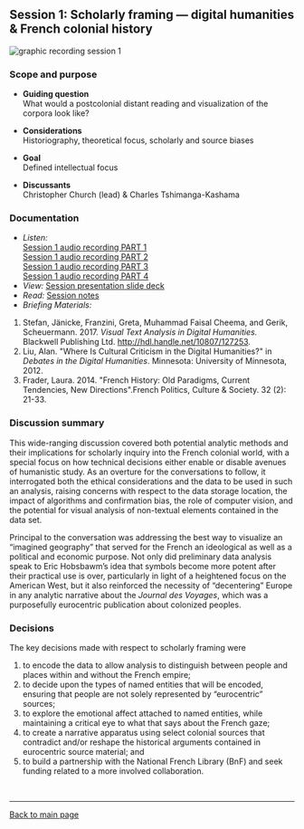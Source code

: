 ## Session 1: Scholarly framing — digital humanities & French colonial history
![graphic recording session 1](../images/graphic-recording-session1.png)

### Scope and purpose
- **Guiding question**  
  What would a postcolonial distant reading and visualization of the corpora look like?  

-	**Considerations**  
  Historiography, theoretical focus, scholarly and source biases

-	**Goal**  
  Defined intellectual focus  

-	**Discussants**  
  Christopher Church (lead) & Charles Tshimanga-Kashama  

### Documentation  
- *Listen:*<br/>
    [Session 1 audio recording PART 1](../audio/session1-1of4.mp3?raw=true)<br/>
    [Session 1 audio recording PART 2](../audio/session1-2of4.mp3?raw=true)<br/>
    [Session 1 audio recording PART 3](../audio/session1-3of3.mp3?raw=true)<br/>
    [Session 1 audio recording PART 4](../audio/session1-4of4.mp3?raw=true)<br/>
- *View:* [Session presentation slide deck](../pdfs/Session%201_church_intro.pdf)  
- *Read:* [Session notes](https://docs.google.com/document/d/196V79SznVOMz-1G63dCI5LCIg0iVKNmMWCP2aSaxHw0/edit?usp=sharing)
- *Briefing Materials:*
1. Stefan, Jänicke, Franzini, Greta, Muhammad Faisal Cheema, and Gerik, Scheuermann. 2017. <em>Visual Text Analysis in Digital Humanities. </em>Blackwell Publishing Ltd. http://hdl.handle.net/10807/127253. 
2. Liu, Alan. "Where Is Cultural Criticism in the Digital Humanities?" in <em>Debates in the Digital Humanities</em>. Minnesota: University of Minnesota, 2012.
3. Frader, Laura. 2014. "French History: Old Paradigms, Current Tendencies, New Directions".</em>French Politics, Culture & Society.</em> 32 (2): 21-33.

### Discussion summary
This wide-ranging discussion covered both potential analytic methods and their implications for scholarly inquiry into the French colonial world, with a special focus on how technical decisions either enable or disable avenues of humanistic study. As an overture for the conversations to follow, it interrogated both the ethical considerations and the data to be used in such an analysis, raising concerns with respect to the data storage location, the impact of algorithms and confirmation bias, the role of computer vision, and the potential for visual analysis of non-textual elements contained in the data set.

Principal to the conversation was addressing the best way to visualize an “imagined geography” that served for the French an ideological as well as a political and economic purpose. Not only did preliminary data analysis speak to Eric Hobsbawm’s idea that symbols become more potent after their practical use is over, particularly in light of a heightened focus on the American West, but it also reinforced the necessity of “decentering” Europe in any analytic narrative about the *Journal des Voyages*, which was a purposefully eurocentric publication about colonized peoples.

### Decisions
The key decisions made with respect to scholarly framing were
1. to encode the data to allow analysis to distinguish between people and places within and without the French empire;
2. to decide upon the types of named entities that will be encoded, ensuring that people are not solely represented by “eurocentric” sources;
3. to explore the emotional affect attached to named entities, while maintaining a critical eye to what that says about the French gaze;
4. to create a narrative apparatus using select colonial sources that contradict and/or reshape the historical arguments contained in eurocentric source material; and
5. to build a partnership with the National French Library (BnF) and seek funding related to a more involved collaboration.


&nbsp;

------------------------------

[Back to main page](/empire/)
